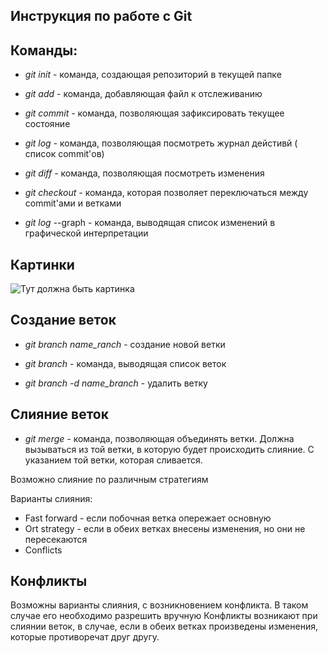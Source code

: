 ## **Инструкция по работе с Git**

## Команды:

* _git init_ - команда, создающая репозиторий в текущей папке

* _git add_ - команда, добавляющая файл к отслеживанию

* _git commit_ - команда, позволяющая зафиксировать текущее состояние

* _git log_ -  команда, позволяющая посмотреть журнал дейстивй ( список commit'ов)

* _git diff_ -  команда, позволяющая посмотреть изменения

* _git checkout_ - команда, которая позволяет переключаться между  commit'ами и ветками

* _git log_ --graph - команда, выводящая список изменений в графической интерпретации



## Картинки

![Тут должна быть картинка](keybord.jpg)

## Создание веток 

* *git branch name_ranch* - создание новой ветки

* _git branch_ - команда, выводящая список веток

* *git branch -d name_branch* - удалить ветку

## Слияние веток 

* _git merge_ -  команда, позволяющая объединять ветки. Должна вызываться из той ветки, в которую будет происходить слияние. С указанием той ветки, которая сливается.

Возможно слияние по различным стратегиям

Варианты слияния: 
* Fast forward -  если побочная ветка опережает основную
* Ort strategy - если в обеих ветках внесены изменения, но они не пересекаются
* Conflicts

 
## Конфликты

Возможны варианты слияния, с возникновением конфликта. 
В таком случае его необходимо разрешить вручную
Конфликты возникают при слиянии веток, в случае, если в обеих ветках произведены изменения, которые противоречат друг другу.

